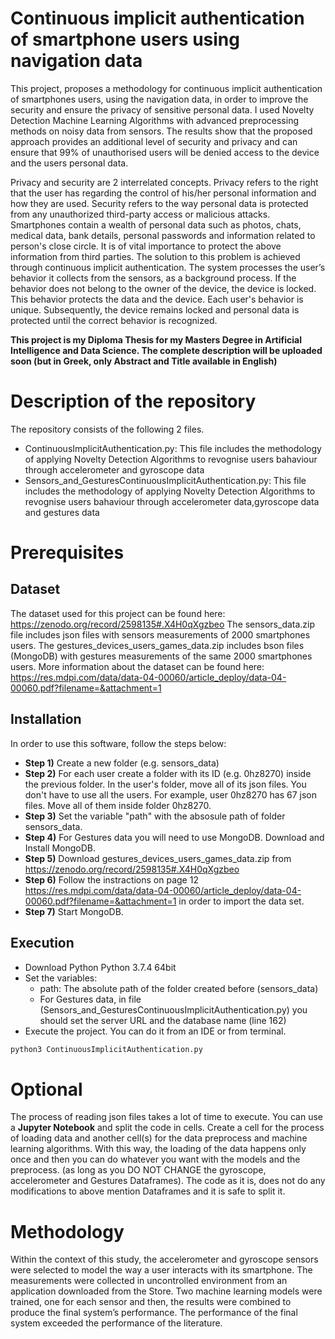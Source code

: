 # Continuous implicit authentication of smartphone users using navigation data

This project, proposes a methodology for continuous implicit authentication of smartphones users, using the navigation data, in order to improve the security and ensure the privacy of sensitive personal data. I used Novelty Detection Machine Learning Algorithms with advanced preprocessing methods on noisy data from sensors. The results show that the proposed approach provides an additional level of security and privacy and can ensure that 99% of unauthorised users will be denied access to the device and the users personal data.

Privacy and security are 2 interrelated concepts. Privacy refers to the right that the user has regarding the control of his/her personal information and how they are used. Security refers to the way personal data is protected from any unauthorized third-party access or malicious attacks. Smartphones contain a wealth of personal data such as photos, chats, medical data, bank details, personal passwords and information related to person's close circle. It is of vital importance to protect the above information from third parties. The solution to this problem is achieved through continuous implicit authentication. The system processes the user’s behavior it collects from the sensors, as a background process. If the behavior does not belong to the owner of the device, the device is locked. This behavior protects the data and the device. Each user's behavior is unique. Subsequently, the device remains locked and personal data is protected until the correct behavior is recognized.

**This project is my Diploma Thesis for my Masters Degree in Artificial Intelligence and Data Science. Τhe complete description will be uploaded soon (but in Greek, only Abstract and Title available in English)**

# Description of the repository

The repository consists of the following 2 files.

- ContinuousImplicitAuthentication.py: This file includes the methodology of applying Novelty Detection Algorithms to revognise users bahaviour through accelerometer and gyroscope data 
- Sensors_and_GesturesContinuousImplicitAuthentication.py: This file includes the methodology of applying Novelty Detection Algorithms to revognise users bahaviour through accelerometer data,gyroscope data and gestures data

# Prerequisites

## Dataset 

The dataset used for this project can be found here: https://zenodo.org/record/2598135#.X4H0qXgzbeo
The sensors_data.zip file includes json files with sensors measurements of 2000 smartphones users.
The gestures_devices_users_games_data.zip includes bson files (MongoDB) with gestures measurements of the same 2000 smartphones users.
More information about the dataset can be found here: https://res.mdpi.com/data/data-04-00060/article_deploy/data-04-00060.pdf?filename=&attachment=1

## Installation
In order to use this software, follow the steps below:
* **Step 1)** Create a new folder (e.g. sensors_data) 
* **Step 2)** For each user create a folder with its ID (e.g. 0hz8270) inside the previous folder. In the user's folder, move all of its json files.
        You don't have to use all the users. For example, user 0hz8270 has 67 json files. Move all of them inside folder 0hz8270.
* **Step 3)** Set the variable "path" with the absosule path of folder sensors_data.
* **Step 4)** For Gestures data you will need to use MongoDB. Download and Install MongoDB.
* **Step 5)** Download gestures_devices_users_games_data.zip from https://zenodo.org/record/2598135#.X4H0qXgzbeo
* **Step 6)** Follow the instractions on page 12 https://res.mdpi.com/data/data-04-00060/article_deploy/data-04-00060.pdf?filename=&attachment=1
            in order to import the data set.
* **Step 7)** Start MongoDB.

## Execution

* Download Python Python 3.7.4 64bit
* Set the variables:
  - path: The absolute path of the folder created before (sensors_data)
  - For Gestures data, in file (Sensors_and_GesturesContinuousImplicitAuthentication.py) you should set the server URL and the database name (line 162)
* Execute the project. You can do it from an IDE or from terminal.
```bash
python3 ContinuousImplicitAuthentication.py
```

# Optional
The process of reading json files takes a lot of time to execute. You can use a **Jupyter Notebook** and split the code in cells. Create a cell for the process of loading data and another cell(s) for the data preprocess and machine learning algorithms. With this way, the loading of the data happens only once and then you can do whatever you want with the models and the preprocess. (as long as you DO NOT CHANGE the gyroscope, accelerometer and Gestures Dataframes).  The code as it is, does not do any modifications to above mention Dataframes and it is safe to split it.

# Methodology

Within the context of this study, the accelerometer and gyroscope sensors were selected to model the way a user interacts with its smartphone. The measurements were collected in uncontrolled environment from an application downloaded from the Store. Two machine learning models were trained, one for each sensor and then, the results were combined to produce the final system’s performance. The performance of the final system exceeded the performance of the literature.